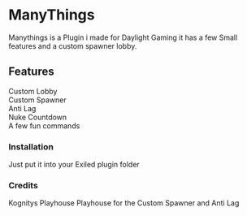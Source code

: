 # ManyThings

Manythings is a Plugin i made for Daylight Gaming it has a few Small features and a custom spawner lobby.


## Features
Custom Lobby<br />
Custom Spawner<br />
Anti Lag<br />
Nuke Countdown<br />
A few fun commands<br />

### Installation
Just put it into your Exiled plugin folder


### Credits
Kognitys Playhouse Playhouse for the Custom Spawner and Anti Lag
 

